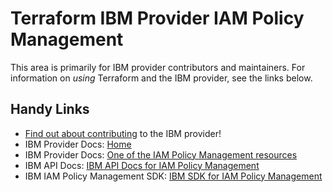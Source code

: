 # Terraform IBM Provider IAM Policy Management
<!-- markdownlint-disable MD026 -->
This area is primarily for IBM provider contributors and maintainers. For information on _using_ Terraform and the IBM provider, see the links below.


## Handy Links
* [Find out about contributing](../../../CONTRIBUTING.md) to the IBM provider!
* IBM Provider Docs: [Home](https://registry.terraform.io/providers/IBM-Cloud/ibm/latest/docs)
* IBM Provider Docs: [One of the IAM Policy Management resources](https://registry.terraform.io/providers/IBM-Cloud/ibm/latest/docs/resources/iam_access_group_policy)
* IBM API Docs: [IBM API Docs for IAM Policy Management](https://cloud.ibm.com/apidocs/iam-policy-management)
* IBM IAM Policy Management SDK: [IBM SDK for IAM Policy Management](https://github.com/IBM/platform-services-go-sdk/tree/main/iampolicymanagementv1)
